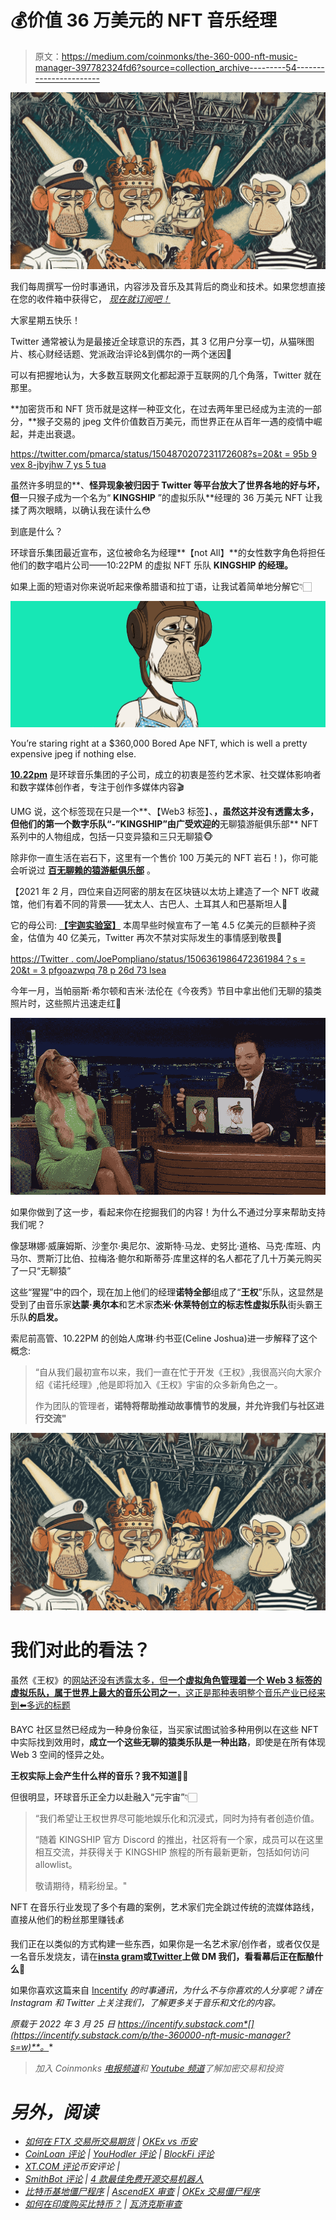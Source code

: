 # 💰价值 36 万美元的 NFT 音乐经理

> 原文：<https://medium.com/coinmonks/the-360-000-nft-music-manager-397782324fd6?source=collection_archive---------54----------------------->

![](img/b64517f1abe22264b4a77896514f14e6.png)

我们每周撰写一份时事通讯，内容涉及音乐及其背后的商业和技术。如果您想直接在您的收件箱中获得它， [*现在就订阅吧！*](https://incentify.substack.com)

大家星期五快乐！

Twitter 通常被认为是最接近全球意识的东西，其 3 亿用户分享一切，从猫咪图片、核心财经话题、党派政治评论&到偶尔的一两个迷因📲

可以有把握地认为，大多数互联网文化都起源于互联网的几个角落，Twitter 就在那里。

**加密货币和 NFT 货币就是这样一种亚文化，在过去两年里已经成为主流的一部分，**猴子交易的 jpeg 文件价值数百万美元，而世界正在从百年一遇的疫情中崛起，并走出衰退。

[https://twitter.com/pmarca/status/1504870207231172608?s=20&t = 95b 9 vex 8-jbyjhw 7 ys 5 tua](https://twitter.com/pmarca/status/1504870207231172608?s=20&t=95b9Vex8-jByJHw7YS5TUA)

虽然许多明显的**、**怪异现象被归因于 Twitter 等平台放大了世界各地的好与坏，但**一只猴子成为一个名为“ **KINGSHIP** ”的虚拟乐队**经理的 36 万美元 NFT 让我揉了两次眼睛，以确认我在读什么😳

到底是什么？

环球音乐集团最近宣布，这位被命名为经理**【not All】**的女性数字角色将担任他们的数字唱片公司——10:22PM 的虚拟 NFT 乐队 **KINGSHIP 的经理。**

如果上面的短语对你来说听起来像希腊语和拉丁语，让我试着简单地分解它👇🏻

![](img/da458a4f0c209dbda05fb8a6c6b5f663.png)

You’re staring right at a $360,000 Bored Ape NFT, which is well a pretty expensive jpeg if nothing else.

[**10.22pm**](https://1022pm.io) 是环球音乐集团的子公司，成立的初衷是签约艺术家、社交媒体影响者和数字媒体创作者，专注于创作多媒体内容🎬

UMG 说，这个标签现在只是一个**、【Web3 标签】、**，虽然这并没有透露太多，但他们的第一个数字乐队“-”**KINGSHIP**”由广受欢迎的**无聊猿游艇俱乐部** NFT 系列中的人物组成，包括一只变异猿和三只无聊猿🐵

除非你一直生活在岩石下，这里有一个售价 100 万美元的 NFT 岩石！)，你可能会听说过 [**百无聊赖的猿游艇俱乐部**](https://boredapeyachtclub.com/#/) 。

【2021 年 2 月，四位来自迈阿密的朋友在区块链以太坊上建造了一个 NFT 收藏馆，他们有着不同的背景——犹太人、古巴人、土耳其人和巴基斯坦人🚀

它的母公司: [**【宇迦实验室】**](https://www.yugalabs.io) 本周早些时候宣布了一笔 4.5 亿美元的巨额种子资金，估值为 40 亿美元，Twitter 再次不禁对实际发生的事情感到敬畏🤯

[https://Twitter . com/JoePompliano/status/1506361986472361984？s = 20&t = 3 pfgoazwpq 78 p 26d 73 lsea](https://twitter.com/JoePompliano/status/1506361986472361984?s=20&t=3PFGOaZWpQ78P26d73lseA)

今年一月，当帕丽斯·希尔顿和吉米·法伦在《今夜秀》节目中拿出他们无聊的猿类照片时，这些照片迅速走红📸

![](img/998da2f2359bdbc7045f55afbc09f917.png)

如果你做到了这一步，看起来你在挖掘我们的内容！为什么不通过分享来帮助支持我们呢？

像瑟琳娜·威廉姆斯、沙奎尔·奥尼尔、波斯特·马龙、史努比·道格、马克·库班、内马尔、贾斯汀比伯、拉梅洛·鲍尔和斯蒂芬·库里这样的名人都花了几十万美元购买了一只“无聊猿”

这些“猩猩”中的四个，现在加上他们的经理**诺特全部**组成了“**王权**”乐队，这显然是受到了由音乐家**达蒙·奥尔本**和艺术家**杰米·休莱特创立的标志性虚拟乐队**街头霸王乐队**的启发。**

索尼前高管、10.22PM 的创始人席琳·约书亚(Celine Joshua)进一步解释了这个概念:

> “自从我们最初宣布以来，我们一直在忙于开发《王权》,我很高兴向大家介绍《诺托经理》,他是即将加入《王权》宇宙的众多新角色之一。
> 
> 作为团队的管理者，**诺特将帮助推动故事情节的发展，并允许我们与社区进行交流"**

![](img/95e4c3ba6a3b64131bc102c60496bed1.png)

# 我们对此的看法？

虽然《王权》的[网站还没有透露太多，但**一个虚拟角色管理着一个 Web 3 标签的虚拟乐队，属于世界上最大的音乐公司之一**，这正是那种表明整个音乐产业已经来到⬅️多远的标题](https://kingship.io)

BAYC 社区显然已经成为一种身份象征，当买家试图试验多种用例以在这些 NFT 中实际找到效用时，**成立一个这些无聊的猿类乐队是一种出路**，即使是在所有体现 Web 3 空间的怪异之处。

**王权实际上会产生什么样的音乐？我不知道🤷‍♂️**

但很明显，环球音乐正全力以赴融入“元宇宙”👇🏻

> “我们希望让王权世界尽可能地娱乐化和沉浸式，同时为持有者创造价值。
> 
> “随着 KINGSHIP 官方 Discord 的推出，社区将有一个家，成员可以在这里相互交流，并获得关于 KINGSHIP 旅程的所有最新更新，包括如何访问 allowlist。
> 
> 敬请期待，精彩纷呈。"

NFT 在音乐行业发现了多个有趣的案例，艺术家们完全跳过传统的流媒体路线，直接从他们的粉丝那里赚钱💰

我们正在以类似的方式构建一些东西，如果你是一名艺术家/创作者，或者仅仅是一名音乐发烧友，请在[**insta gram**](https://www.instagram.com/clubincentify/)**或**[**Twitter**](https://twitter.com/clubincentify)**上做 **DM 我们，看看幕后正在酝酿什么👀****

如果你喜欢这篇来自 [Incentify](https://incentify.substack.com) *的时事通讯，为什么不与你喜欢的人分享呢？请在 Instagram 和 Twitter 上关注我们，了解更多关于音乐和文化的内容。*

*原载于 2022 年 3 月 25 日 https://incentify.substack.com*[](https://incentify.substack.com/p/the-360000-nft-music-manager?s=w)**。**

> *加入 Coinmonks [电报频道](https://t.me/coincodecap)和 [Youtube 频道](https://www.youtube.com/c/coinmonks/videos)了解加密交易和投资*

# *另外，阅读*

*   *[如何在 FTX 交易所交易期货](https://coincodecap.com/ftx-futures-trading) | [OKEx vs 币安](https://coincodecap.com/okex-vs-binance)*
*   *[CoinLoan 评论](https://coincodecap.com/coinloan-review) | [YouHodler 评论](/coinmonks/youhodler-4-easy-ways-to-make-money-98969b9689f2) | [BlockFi 评论](https://coincodecap.com/blockfi-review)*
*   *[XT.COM 评论](https://coincodecap.com/profittradingapp-for-binance)币安评论 |*
*   *[SmithBot 评论](https://coincodecap.com/smithbot-review) | [4 款最佳免费开源交易机器人](https://coincodecap.com/free-open-source-trading-bots)*
*   *[比特币基地僵尸程序](/coinmonks/coinbase-bots-ac6359e897f3) | [AscendEX 审查](/coinmonks/ascendex-review-53e829cf75fa) | [OKEx 交易僵尸程序](/coinmonks/okex-trading-bots-234920f61e60)*
*   *[如何在印度购买比特币？](/coinmonks/buy-bitcoin-in-india-feb50ddfef94) | [瓦济克斯审查](/coinmonks/wazirx-review-5c811b074f5b)*
